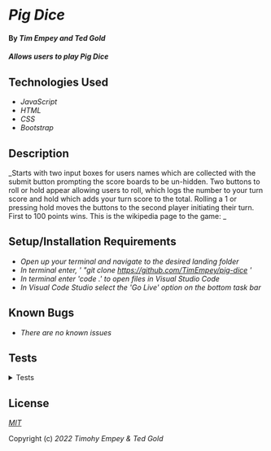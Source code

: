 # _Pig Dice_

#### By _**Tim Empey and Ted Gold**_

#### _Allows users to play Pig Dice_

## Technologies Used

* _JavaScript_
* _HTML_
* _CSS_
* _Bootstrap_

## Description

_Starts with two input boxes for users names which are collected with the submit button prompting the score boards to be un-hidden. Two buttons to roll or hold appear allowing users to roll, which logs the number to your turn score and hold which adds your turn score to the total. Rolling a 1 or pressing hold moves the buttons to the second player initiating their turn. First to 100 points wins. This is the wikipedia page to the game: _

## Setup/Installation Requirements

* _Open up your terminal and navigate to the desired landing folder_
* _In terminal enter, ' "git clone https://github.com/TimEmpey/pig-dice '_
* _In terminal enter 'code .' to open files in Visual Studio Code_
* _In Visual Code Studio select the 'Go Live' option on the bottom task bar_

## Known Bugs

* _There are no known issues_

## Tests
<details>
  <summary>Tests</summary>
  Describe: diceRoll(); 
    <br>
  Test 1: Should result in random number from 1-6 
    <br>
    Code: 
    <br>
    diceRoll(1,7); 
    <br>
    Expected Output: 1 || 2 || 3 || 4 || 5 || 6 
    <br><br>

  Describe: Player(); 
    <br>
  Test 1: Should result in random number from 1-6 for Player. 
    <br>
    Code: 
    <br>
    Player.diceRoll(); 
    <br>
    Expected Output: 1 || 2 || 3 || 4 || 5 || 6 
    <br>

  Describe: rollArray; 
    <br>
  Test 1: Should create an empty array. 
    <br>
    Code: 
    <br>
    playerOne.rollArray;
    <br>
    Expected Output: [] 
    <br>
  Test 2: Should populate array with rolled numbers
     <br>
    Code: 
    <br>
    playerOne.roll(1,2,3);
    playerOne.rollArray;
    <br>
    Expected Output: [1,2,3] 
    <br>

  Describe: currentTotal(); 
    <br>
  Test 1: Should add number in the array
    <br>
    Code: 
    <br>
  playerOne.rollArray[1,2,3];
  PlayerOne.currentTotal();
    <br>
    Expected Output: 6 
    <br>

  Describe: totalRoll(); 
    <br>
  Test 1: Should add currentTotal to the totalRoll
    <br>
    Code: 
  playerOne.rollArray[1,2,3];
  PlayerOne.currentTotal();
  > 6 
  playerOne.rollArray[1,2,3];
  PlayerOne.totalRoll(); 
    <br>
    Expected Output: 12
    <br>

</details>

## License

_[MIT](https://en.wikipedia.org/wiki/MIT_License)_

Copyright (c) _2022_ _Timohy Empey & Ted Gold_

